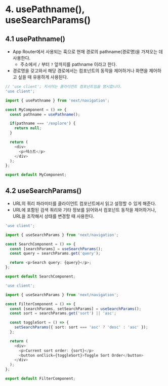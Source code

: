# 4. usePathname(), useSearchParams()
## 4.1 usePathname()
- App Router에서 사용되는 훅으로 현재 경로의 pathname(경로명)을 가져오는 데 사용한다.
	- 주소에서 `/` 부터 `?` 앞까지를 pathname 이라고 한다.
- 경로명을 갖고와서 해당 경로에서는 컴포넌트의 동작을 제어하거나 화면을 제어하고 싶을 때 유용하게 사용된다.

```typescript
// 'use client'; 지시어는 클라이언트 컴포넌트임을 명시합니다.
'use client';

import { usePathname } from 'next/navigation';

const MyComponent = () => {
  const pathname = usePathname();

  if(pathname === '/explore') {
    return null;
  }

  return (
    <div>
      <p>테스트</p>
    </div>
  );
};

export default MyComponent;
```

## 4.2 useSearchParams()
- URL의 쿼리 파라미터를 클라이언트 컴포넌트에서 읽고 설정할 수 있게 해준다.
- URL에 포함된 검색 쿼리와 기타 정보를 읽어와서 컴포넌트 동작을 제어하거나, URL을 조작해서 상태를 변경할 때 사용한다.

```typescript
'use client';

import { useSearchParams } from 'next/navigation';

const SearchComponent = () => {
  const [searchParams] = useSearchParams();
  const query = searchParams.get('query');

  return <p>Search query: {query}</p>;
};

export default SearchComponent;
```

```typescript
'use client';

import { useSearchParams } from 'next/navigation';

const FilterComponent = () => {
  const [searchParams, setSearchParams] = useSearchParams();
  const sort = searchParams.get('sort') || 'asc';

  const toggleSort = () => {
    setSearchParams({ sort: sort === 'asc' ? 'desc' : 'asc' });
  };

  return (
    <div>
      <p>Current sort order: {sort}</p>
      <button onClick={toggleSort}>Toggle Sort Order</button>
    </div>
  );
};

export default FilterComponent;
```